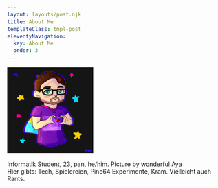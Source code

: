 ```yaml
---
layout: layouts/post.njk
title: About Me
templateClass: tmpl-post
eleventyNavigation:
  key: About Me
  order: 3
---
```


<img src="profile.png" alt="profile picture" style="width:200px;"/>

Informatik Student, 23, pan, he/him. Picture by wonderful [Aya](https://twitter.com/SilverBiscuit_)  
Hier gibts: Tech, Spielereien, Pine64 Experimente, Kram. Vielleicht auch Rants.
